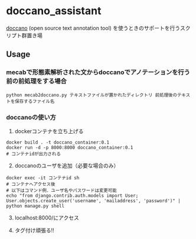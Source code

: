 # doccano_assistant
[doccano](https://github.com/chakki-works/doccano) (open source text annotation tool) を使うときのサポートを行うスクリプト群置き場

## Usage

### mecabで形態素解析された文からdoccanoでアノテーションを行う前の前処理をする場合

```shell
python mecab2doccano.py テキストファイルが置かれたディレクトリ 前処理後のテキストを保存するファイル名
```

### doccanoの使い方

1. dockerコンテナを立ち上げる
```shell
docker build . -t doccano_container:0.1
docker run -d -p 8000:8000 doccano_container:0.1
# コンテナidが出力される
```

2. doccanoのユーザを追加（必要な場合のみ）
```shell
docker exec -it コンテナid sh
# コンテナへアクセス後
# 以下はコマンド例．ユーザ名やパスワードは変更可能
echo "from django.contrib.auth.models import User; User.objects.create_user('username', 'mailaddress', 'password')" | python manage.py shell
```

3. localhost:8000/にアクセス

4. タグ付け頑張る!!
